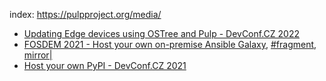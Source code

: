 index: https://pulpproject.org/media/

- [Updating Edge devices using OSTree and Pulp - DevConf.CZ 2022](https://youtu.be/zpAT7obVNk0)
- [FOSDEM 2021 - Host your own on-premise Ansible Galaxy](https://archive.fosdem.org/2021/schedule/event/hostyourownansiblegalaxy/), [#fragment](https://pulpproject.org/media/#host-your-own-ansible-galaxy), [mirror|](https://ftp.heanet.ie/mirrors/fosdem-video/2021/D.infra/hostyourownansiblegalaxy.mp4)
- [Host your own PyPI - DevConf.CZ 2021](https://youtu.be/yxPHEHNJwO4)
